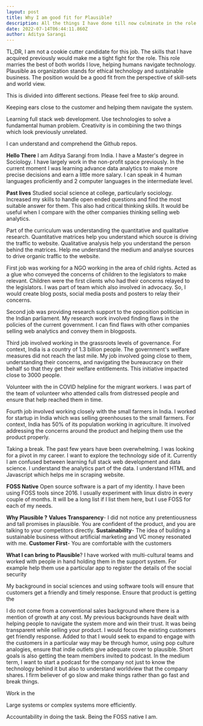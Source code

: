 ```yaml
---
layout: post
title: Why I am good fit for Plausible? 
description: All the things I have done till now culminate in the role of customer success manager at plausible
date: 2022-07-14T06:44:11.860Z
author: Aditya Sarangi
---
```



TL;DR, I am not a cookie cutter candidate for this job. The skills that I have acquired previously would make me a tight fight for the role. This role marries the best of both worlds I love, helping humans navigate technology. Plausible as organization stands for ethical technology and sustainable business. The position would be a good fit from the perspective of skill-sets and world view.

This is divided into different sections. Please feel free to skip around. 

Keeping ears close to the customer and helping them navigate the system. 

Learning full stack web development. Use technologies to solve a fundamental human problem. Creativity is in combining the two things which look previously unrelated. 

I can understand and comprehend the Github repos.

**Hello There** 
I am Aditya Sarangi from India. I have a Master's degree in Sociology. I have largely work in the non-profit space previously. In the current moment I was learning advance data analytics to make more precise decisions and earn a little more salary. I can speak in 4 human languages proficiently and 2 computer languages in the intermediate level.

**Past lives**
Studied social science at college, particularly sociology. Increased my skills to handle open ended questions and find the most suitable answer for them. This also had critical thinking skills. It would be useful when I compare with the other companies thinking selling web analytics.

Part of the curriculum was understanding the quantitative and qualitative research. Quantitative matrices help you understand which source is driving the traffic to website. Qualitative analysis help you understand the person behind the matrices. Help me understand the medium and analyse sources to drive organic traffic to the website. 

First job was working for a NGO working in the area of child rights. Acted as a glue who conveyed the concerns of children to the legislators to make relevant. Children were the first clients who had their concerns relayed to the legislators. I was part of team which also involved in advocacy. So, I would create blog posts, social media posts and posters to relay their concerns.

Second job was providing research support to the opposition politician in the Indian parliament. My research work involved finding flaws in the policies of the current government. I can find flaws with other companies selling web analytics and convey them in blogposts.

Third job involved working in the grassroots levels of governance. For context, India is a country of 1.3 billion people. The government's welfare measures did not reach the last mile. My job involved going close to them, understanding their concerns, and navigating the bureaucracy on their behalf so that they get their welfare entitlements. This initiative impacted close to 3000 people. 

Volunteer with the in COVID helpline for the migrant workers. I was part of the team of volunteer who attended calls from distressed people and ensure that help reached them in time. 

Fourth job involved working closely with the small farmers in India. I worked for startup in India which was selling greenhouses to the small farmers. For context, India has 50% of its population working in agriculture. It involved addressing the concerns around the product and helping them use the product properly.

Taking a break. The past few years have been overwhelming. I was looking for a pivot in my career. I want to explore the technology side of it. Currently I am confused between learning full stack web development and data science. I understand the analytics part of the data. I understand HTML and Javascript which helps me in scraping website.

**FOSS Native**
Open source software is a part of my identity. I have been using FOSS tools since 2016. I usually experiment with linux distro in every couple of months. It will be a long list if I list them here, but I use FOSS for each of my needs. 

**Why Plausible ?**
**Values Transparency**- I did not notice any pretentiousness and tall promises in plausible. You are confident of the product, and you are talking to your competitors directly.
**Sustainability**- The idea of building a sustainable business without artificial marketing and VC money resonated with me.
**Customer First**- You are comfortable with the customers

**What I can bring to Plausible**? 
I have worked with multi-cultural teams and worked with people in hand holding them in the support system. For example help them use a particular app to register the details of the social security

My background in social sciences and using software tools will ensure that customers get a friendly and timely response. Ensure that product is getting the

I do not come from a conventional sales background where there is a mention of growth at any cost. My previous backgrounds have dealt with helping people to navigate the system more and win their trust. It was being transparent while selling your product. I would focus the existing customers get friendly response. Added to that I would seek to expand to engage with the customers in a particular way may be through humor, using pop culture analogies, ensure that indie outlets give adequate cover to plausible. Short goals is also getting the team members invited to podcast. In the medium term, I want to start a podcast for the company not just to know the technology behind it but also to understand worldview that the company shares. I firm believer of go slow and make things rather than go fast and break things.

Work in the 


Large systems or complex systems more efficiently. 

Accountability in doing the task. Being the FOSS native I am. 
